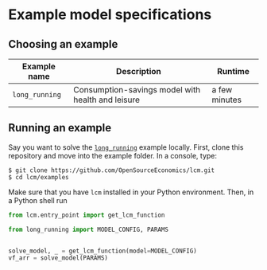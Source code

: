 # Example model specifications

## Choosing an example

| Example name   | Description                                       | Runtime       |
| -------------- | ------------------------------------------------- | ------------- |
| `long_running` | Consumption-savings model with health and leisure | a few minutes |

## Running an example

Say you want to solve the [`long_running`](./long_running.py) example locally. First,
clone this repository and move into the example folder. In a console, type:

```console
$ git clone https://github.com/OpenSourceEconomics/lcm.git
$ cd lcm/examples
```

Make sure that you have `lcm` installed in your Python environment. Then, in a Python
shell run

```python
from lcm.entry_point import get_lcm_function

from long_running import MODEL_CONFIG, PARAMS


solve_model, _ = get_lcm_function(model=MODEL_CONFIG)
vf_arr = solve_model(PARAMS)
```
